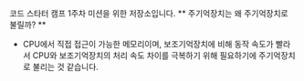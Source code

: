 코드 스타터 캠프 1주차 미션을 위한 저장소입니다.
** 주기억장치는 왜 주기억장치로 불릴까? **
- CPU에서 직접 접근이 가능한 메모리이며, 보조기억장치에 비해 동작 속도가 빨라서 CPU와 보조기억장치의 처리 속도 차이를 극복하기 위해 필요하기에 주기억장치로 불리는 것 같습니다.  
